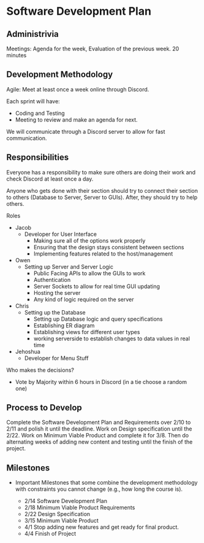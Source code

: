 # Software Development Plan

## Administrivia

Meetings: Agenda for the week, Evaluation of the previous week. 20 minutes

## Development Methodology

Agile: Meet at least once a week online through Discord.

Each sprint will have:

- Coding and Testing
- Meeting to review and make an agenda for next.

We will communicate through a Discord server to allow for fast communication.

## Responsibilities

Everyone has a responsibility to make sure others are doing their work and check Discord at least once a day.

Anyone who gets done with their section should try to connect their section to others (Database to Server, Server to GUIs). After, they should try to help others.

Roles

- Jacob
  - Developer for User Interface
    - Making sure all of the options work properly
    - Ensuring that the design stays consistent between sections
    - Implementing features related to the host/management
- Owen
  - Setting up Server and Server Logic
    - Public Facing APIs to allow the GUIs to work
    - Authentication
    - Server Sockets to allow for real time GUI updating
    - Hosting the server
    - Any kind of logic required on the server
- Chris
  - Setting up the Database
      - Setting up Database logic and query specifications
      - Establishing ER diagram
      - Establishing views for different user types
      - working serverside to establish changes to data values in real time
- Jehoshua
  - Developer for Menu Stuff

Who makes the decisions?

- Vote by Majority within 6 hours in Discord (in a tie choose a random one)

## Process to Develop

Complete the Software Development Plan and Requirements over 2/10 to 2/11 and polish it until the deadline.  Work on Design specification until the 2/22.  Work on Minimum Viable Product and complete it for 3/8.  Then do alternating weeks of adding new content and testing until the finish of the project.

## Milestones

- Important Milestones that some combine the development methodology with constraints you cannot change (e.g., how long the course is).

  - 2/14 Software Development Plan
  - 2/18 Minimum Viable Product Requirements
  - 2/22 Design Specification
  - 3/15 Minimum Viable Product
  - 4/1 Stop adding new features and get ready for final product.
  - 4/4 Finish of Project
